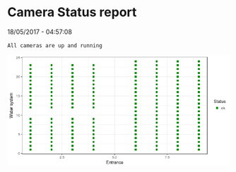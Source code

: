 Camera Status report
================
18/05/2017 - 04:57:08

    All cameras are up and running

![](camreport_files/figure-markdown_github/unnamed-chunk-2-1.png)
